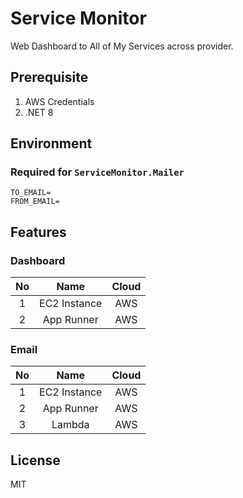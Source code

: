 # Service Monitor

Web Dashboard to All of My Services across provider.

## Prerequisite

1. AWS Credentials
2. .NET 8

## Environment

### Required for `ServiceMonitor.Mailer`

```
TO_EMAIL=
FROM_EMAIL=
```

## Features

### Dashboard

| No | Name | Cloud |
|:--:|:----:|:-----:|
| 1 | EC2 Instance | AWS |
| 2 | App Runner | AWS |

### Email

| No | Name | Cloud |
|:--:|:----:|:-----:|
| 1 | EC2 Instance | AWS |
| 2 | App Runner | AWS |
| 3 | Lambda | AWS |


## License

MIT